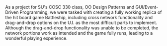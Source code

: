 As a project for SU's COSC 330 class, OO Design Patterns and GUI/Event-Driven Programming, we were tasked with creating a fully working replica of the hit board game Battleship, including cross network functionality and drag-and-drop options on the U.I. as the most difficult parts to implement. Although the drag-and-drop functionality was unable to be completed, the network portions work as intended and the game fully runs, leading to a wonderful playing experience. 
